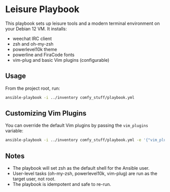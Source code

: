 # Leisure Playbook

This playbook sets up leisure tools and a modern terminal environment on your Debian 12 VM. It installs:
- weechat IRC client
- zsh and oh-my-zsh
- powerlevel10k theme
- powerline and FiraCode fonts
- vim-plug and basic Vim plugins (configurable)

## Usage

From the project root, run:

```sh
ansible-playbook -i ../inventory comfy_stuff/playbook.yml
```

## Customizing Vim Plugins

You can override the default Vim plugins by passing the `vim_plugins` variable:

```sh
ansible-playbook -i ../inventory comfy_stuff/playbook.yml -e '{"vim_plugins": ["tpope/vim-sensible", "preservim/nerdtree", "junegunn/fzf.vim"]}'
```

## Notes
- The playbook will set zsh as the default shell for the Ansible user.
- User-level tasks (oh-my-zsh, powerlevel10k, vim-plug) are run as the target user, not root.
- The playbook is idempotent and safe to re-run.
